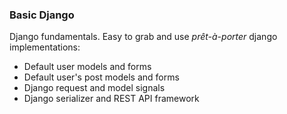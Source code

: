 ### Basic Django

Django fundamentals. Easy to grab and use *prêt-à-porter* django implementations:

- Default user models and forms
- Default user's post models and forms
- Django request and model signals
- Django serializer and REST API framework
